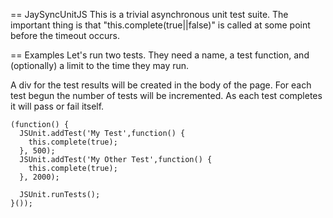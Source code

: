 == JaySyncUnitJS
This is a trivial asynchronous unit test suite.
The important thing is that "this.complete(true||false)" is called at some point before the timeout occurs.

== Examples
Let's run two tests.
They need a name, a test function, and (optionally) a limit to the time they may run.

A div for the test results will be created in the body of the page.
For each test begun the number of tests will be incremented.
As each test completes it will pass or fail itself. 

    (function() {
      JSUnit.addTest('My Test',function() {
        this.complete(true);
      }, 500);
      JSUnit.addTest('My Other Test',function() {
        this.complete(true);
      }, 2000);

      JSUnit.runTests();
    }());
